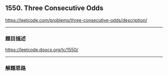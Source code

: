 ## 1550. Three Consecutive Odds

https://leetcode.com/problems/three-consecutive-odds/description/

****

### 題目描述

https://leetcode.doocs.org/lc/1550/

****

### 解題思路
